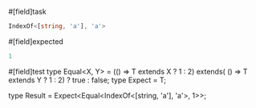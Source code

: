 #[field]task
```ts
IndexOf<[string, 'a'], 'a'>
```

#[field]expected
```ts
1
```

#[field]test
type Equal<X, Y> = (<T>() => T extends X ? 1 : 2) extends(
    <T>() => T extends Y ? 1 : 2) ? true : false;
type Expect<T extends true> = T;

type Result = Expect<Equal<IndexOf<[string, 'a'], 'a'>, 1>>;